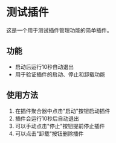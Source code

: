 # 测试插件

这是一个用于测试插件管理功能的简单插件。

## 功能

- 启动后运行10秒自动退出
- 用于验证插件的启动、停止和卸载功能

## 使用方法

1. 在插件聚合器中点击"启动"按钮启动插件
2. 插件会运行10秒后自动退出
3. 可以手动点击"停止"按钮提前停止插件
4. 可以点击"卸载"按钮删除插件
